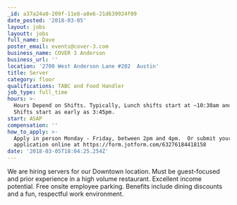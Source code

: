 ```yaml
---
_id: a37a24a0-209f-11e8-a8e6-21d639924f09
date_posted: '2018-03-05'
layout: jobs
layoutt: jobs
full_name: Dave
poster_email: events@cover-3.com
business_name: COVER 3 Anderson
business_url: ''
location: '2700 West Anderson Lane #202  Austin'
title: Server
category: floor
qualifications: TABC and Food Handler
job_type: full_time
hours: >-
  Hours Depend on Shifts. Typically, Lunch shifts start at ~10:30am and Evening
  Shifts start as early as 3:45pm.
start: ASAP
compensation: ''
how_to_apply: >-
  Apply in person Monday - Friday, between 2pm and 4pm.  Or submit your
  application online at https://form.jotform.com/63276184418158
date: '2018-03-05T18:04:25.254Z'
---
```

We are hiring servers for our Downtown location.  Must be guest-focused and prior experience in a high volume restaurant.  Excellent income potential. Free onsite employee parking.  Benefits include dining discounts and a fun, respectful work environment.
